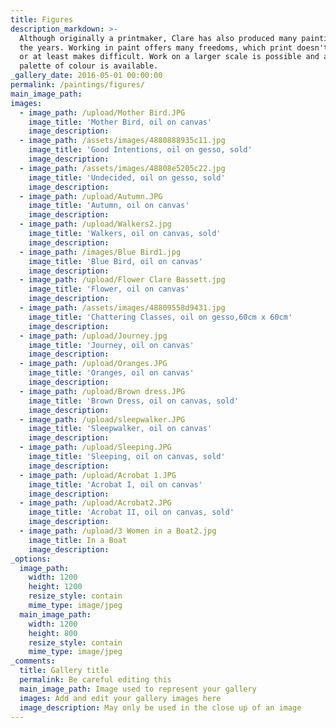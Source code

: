 ```yaml
---
title: Figures
description_markdown: >-
  Although originally a printmaker, Clare has also produced many painting over
  the years. Working in paint offers many freedoms, which print doesn't allow,
  or at least makes difficult. Work on a larger scale is possible and a broader
  palette of colour is available.
_gallery_date: 2016-05-01 00:00:00
permalink: /paintings/figures/
main_image_path:
images:
  - image_path: /upload/Mother Bird.JPG
    image_title: 'Mother Bird, oil on canvas'
    image_description:
  - image_path: /assets/images/4880888935c11.jpg
    image_title: 'Good Intentions, oil on gesso, sold'
    image_description:
  - image_path: /assets/images/48808e5205c22.jpg
    image_title: 'Undecided, oil on gesso, sold'
    image_description:
  - image_path: /upload/Autumn.JPG
    image_title: 'Autumn, oil on canvas'
    image_description:
  - image_path: /upload/Walkers2.jpg
    image_title: 'Walkers, oil on canvas, sold'
    image_description:
  - image_path: /images/Blue Bird1.jpg
    image_title: 'Blue Bird, oil on canvas'
    image_description:
  - image_path: /upload/Flower Clare Bassett.jpg
    image_title: 'Flower, oil on canvas'
    image_description:
  - image_path: /assets/images/48809558d9431.jpg
    image_title: 'Chattering Classes, oil on gesso,60cm x 60cm'
    image_description:
  - image_path: /upload/Journey.jpg
    image_title: 'Journey, oil on canvas'
    image_description:
  - image_path: /upload/Oranges.JPG
    image_title: 'Oranges, oil on canvas'
    image_description:
  - image_path: /upload/Brown dress.JPG
    image_title: 'Brown Dress, oil on canvas, sold'
    image_description:
  - image_path: /upload/sleepwalker.JPG
    image_title: 'Sleepwalker, oil on canvas'
    image_description:
  - image_path: /upload/Sleeping.JPG
    image_title: 'Sleeping, oil on canvas, sold'
    image_description:
  - image_path: /upload/Acrobat 1.JPG
    image_title: 'Acrobat I, oil on canvas'
    image_description:
  - image_path: /upload/Acrobat2.JPG
    image_title: 'Acrobat II, oil on canvas, sold'
    image_description:
  - image_path: /upload/3 Women in a Boat2.jpg
    image_title: In a Boat
    image_description:
_options:
  image_path:
    width: 1200
    height: 1200
    resize_style: contain
    mime_type: image/jpeg
  main_image_path:
    width: 1200
    height: 800
    resize_style: contain
    mime_type: image/jpeg
_comments:
  title: Gallery title
  permalink: Be careful editing this
  main_image_path: Image used to represent your gallery
  images: Add and edit your gallery images here
  image_description: May only be used in the close up of an image
---
```

